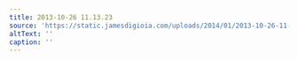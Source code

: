 ```yaml
---
title: 2013-10-26 11.13.23
source: 'https://static.jamesdigioia.com/uploads/2014/01/2013-10-26-11-13-23-scaled.jpg'
altText: ''
caption: ''
---
```


